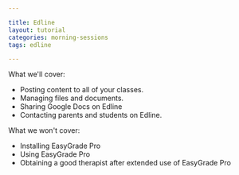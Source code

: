 ```yaml
---

title: Edline
layout: tutorial
categories: morning-sessions
tags: edline

---
```


What we'll cover:

* Posting content to all of your classes.
* Managing files and documents.
* Sharing Google Docs on Edline
* Contacting parents and students on Edline.

What we won't cover:

* Installing EasyGrade Pro
* Using EasyGrade Pro
* Obtaining a good therapist after extended use of EasyGrade Pro 